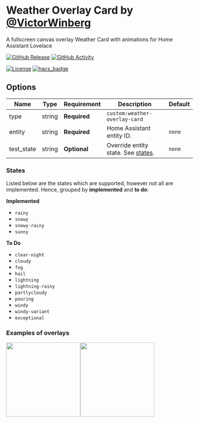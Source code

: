 # Weather Overlay Card by [@VictorWinberg](https://www.github.com/VictorWinberg)

A fullscreen canvas overlay Weather Card with animations for Home Assistant Lovelace

[![GitHub Release][releases-shield]][releases]
[![GitHub Activity][commits-shield]][commits]

[![License][license-shield]](LICENSE)
[![hacs_badge](https://img.shields.io/badge/HACS-Default-orange.svg?style=for-the-badge)](https://github.com/custom-components/hacs)

## Options

| Name       | Type   | Requirement  | Description                                   | Default |
| ---------- | ------ | ------------ | --------------------------------------------- | ------- |
| type       | string | **Required** | `custom:weather-overlay-card`                 |
| entity     | string | **Required** | Home Assistant entity ID.                     | `none`  |
| test_state | string | **Optional** | Override entity state. See [states](#states). | `none`  |

### States

Listed below are the states which are supported, however not all are implemented.
Hence, grouped by **implemented** and **to do**:

**Implemented**

- `rainy`
- `snowy`
- `snowy-rainy`
- `sunny`

**To Do**

- `clear-night`
- `cloudy`
- `fog`
- `hail`
- `lightning`
- `lightning-rainy`
- `partlycloudy`
- `pouring`
- `windy`
- `windy-variant`
- `exceptional`

### Examples of overlays

<img src="https://user-images.githubusercontent.com/9520959/78915118-bdb4b180-7a8b-11ea-98a7-6591ca51f609.gif" height="200"/><img src="https://user-images.githubusercontent.com/9520959/78915123-bee5de80-7a8b-11ea-82e7-3fd41ff44f5b.gif" height="200"/>

[commits-shield]: https://img.shields.io/github/commit-activity/y/VictorWinberg/weather-overlay-card.svg?style=for-the-badge
[commits]: https://github.com/VictorWinberg/weather-overlay-card/commits/master
[license-shield]: https://img.shields.io/github/license/VictorWinberg/weather-overlay-card.svg?style=for-the-badge
[releases-shield]: https://img.shields.io/github/release/VictorWinberg/weather-overlay-card.svg?style=for-the-badge
[releases]: https://github.com/VictorWinberg/weather-overlay-card/releases
